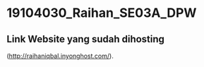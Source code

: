 # 19104030_Raihan_SE03A_DPW

## Link Website yang sudah dihosting

(http://raihaniqbal.inyonghost.com/).
